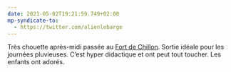 ```yaml
---
date: 2021-05-02T19:21:59.749+02:00
mp-syndicate-to:
  - https://twitter.com/alienlebarge
---
```

Très chouette après-midi passée au [Fort de Chillon](https://www.fortdechillon.ch/). Sortie idéale pour les journées pluvieuses. C’est hyper didactique et ont peut tout toucher. Les enfants ont adorés.
